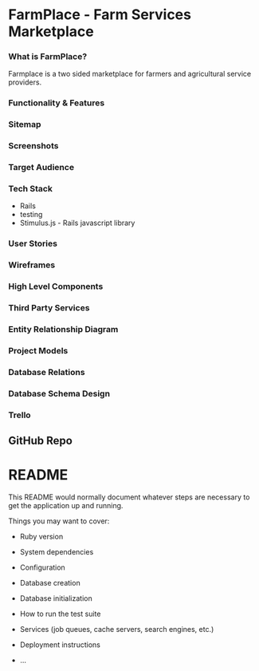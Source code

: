 # FarmPlace - Farm Services Marketplace

### What is FarmPlace?
Farmplace is a two sided marketplace for farmers and agricultural service providers. 


### Functionality & Features


### Sitemap


### Screenshots


### Target Audience


### Tech Stack
- Rails
- testing
- Stimulus.js - Rails javascript library

### User Stories


### Wireframes


### High Level Components


### Third Party Services


### Entity Relationship Diagram


### Project Models


### Database Relations


### Database Schema Design


### Trello


## GitHub Repo



# README

This README would normally document whatever steps are necessary to get the
application up and running.

Things you may want to cover:

* Ruby version

* System dependencies

* Configuration

* Database creation

* Database initialization

* How to run the test suite

* Services (job queues, cache servers, search engines, etc.)

* Deployment instructions

* ...
